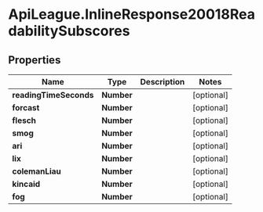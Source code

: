 # ApiLeague.InlineResponse20018ReadabilitySubscores

## Properties

Name | Type | Description | Notes
------------ | ------------- | ------------- | -------------
**readingTimeSeconds** | **Number** |  | [optional] 
**forcast** | **Number** |  | [optional] 
**flesch** | **Number** |  | [optional] 
**smog** | **Number** |  | [optional] 
**ari** | **Number** |  | [optional] 
**lix** | **Number** |  | [optional] 
**colemanLiau** | **Number** |  | [optional] 
**kincaid** | **Number** |  | [optional] 
**fog** | **Number** |  | [optional] 


